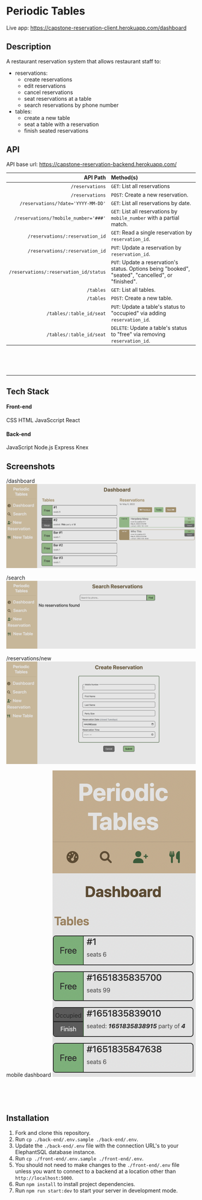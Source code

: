 # Periodic Tables

Live app: https://capstone-reservation-client.herokuapp.com/dashboard

## Description

A restaurant reservation system that allows restaurant staff to:
- reservations:
	- create reservations
	- edit reservations
	- cancel reservations
	- seat reservations at a table
	- search reservations by phone number
- tables:
	- create a new table
	- seat a table with a reservation
	- finish seated reservations


## API 

API base url: https://capstone-reservation-backend.herokuapp.com/

| **API Path** | **Method(s)**|
|-------:|:--------|
| `/reservations`	|`GET`: List all reservations|
| `/reservations`	|`POST`: Create a new reservation.|
| `/reservations/?date='YYYY-MM-DD'`	|`GET`: List all reservations by date.|
| `/reservations/?mobile_number='###'`	|`GET`: List all reservations by ```mobile_number``` with a partial match.|
| `/reservations/:reservation_id`	|`GET`: Read a single reservation by ```reservation_id```.|
| `/reservations/:reservation_id`	|`PUT`: Update a reservation by ```reservation_id```.|
| `/reservations/:reservation_id/status`	|`PUT`: Update a reservation's status. Options being "booked", "seated", "cancelled", or "finished".|
| `/tables`	|`GET`: List all tables.|
| `/tables`	|`POST`: Create a new table.|
| `/tables/:table_id/seat`	|`PUT`: Update a table's status to "occupied" via adding ```reservation_id```.|
| `/tables/:table_id/seat`	|`DELETE`: Update a table's status to "free" via removing ```reservation_id```.|

<br>
<br>
<br>
<hr>

## Tech Stack

#### Front-end

CSS
HTML
JavaSccript
React

#### Back-end

JavaScript
Node.js
Express
Knex


## Screenshots

/dashboard
![dashboard](./screenshots/dashboard.png)


/search
![search](./screenshots/search.png)

/reservations/new
![create-reservation](./screenshots/create-reservation.png)

mobile dashboard
![mobile](./screenshots/mobile.png)

<br>
<br>
<br>

## Installation

1. Fork and clone this repository.
1. Run `cp ./back-end/.env.sample ./back-end/.env`.
1. Update the `./back-end/.env` file with the connection URL's to your ElephantSQL database instance.
1. Run `cp ./front-end/.env.sample ./front-end/.env`.
1. You should not need to make changes to the `./front-end/.env` file unless you want to connect to a backend at a location other than `http://localhost:5000`.
1. Run `npm install` to install project dependencies.
1. Run `npm run start:dev` to start your server in development mode.

